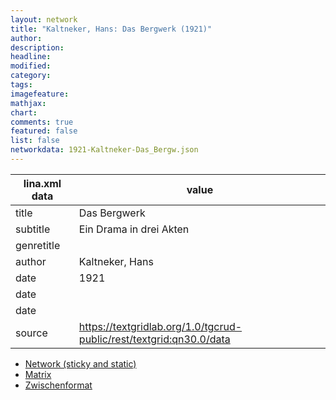 ```yaml
---
layout: network
title: "Kaltneker, Hans: Das Bergwerk (1921)"
author:
description:
headline:
modified:
category:
tags:
imagefeature: 
mathjax: 
chart: 
comments: true
featured: false
list: false
networkdata: 1921-Kaltneker-Das_Bergw.json
---
```

lina.xml data  | value
------------- | -------------
title|Das Bergwerk
subtitle|Ein Drama in drei Akten
genretitle|
author|Kaltneker, Hans
date|1921
date|
date|
source|https://textgridlab.org/1.0/tgcrud-public/rest/textgrid:qn30.0/data


* [Network (sticky and static)](/network403)
* [Matrix](/matrix403)
* [Zwischenformat](/lina403 )
